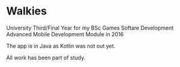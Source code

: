 # Walkies


University Third/Final Year for my BSc Games Softare Development Advanced Mobile Development Module in 2016


The app is in Java as Kotlin was not out yet. 

All work has been part of study.

